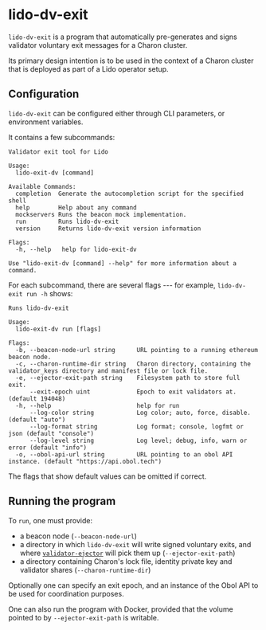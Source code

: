 # lido-dv-exit

`lido-dv-exit` is a program that automatically pre-generates and signs validator voluntary exit messages for a
Charon cluster.

Its primary design intention is to be used in the context of a Charon cluster that is deployed as part of a Lido
operator setup.

## Configuration

`lido-dv-exit` can be configured either through CLI parameters, or environment variables.

It contains a few subcommands:

```
Validator exit tool for Lido

Usage:
  lido-exit-dv [command]

Available Commands:
  completion  Generate the autocompletion script for the specified shell
  help        Help about any command
  mockservers Runs the beacon mock implementation.
  run         Runs lido-dv-exit
  version     Returns lido-dv-exit version information

Flags:
  -h, --help   help for lido-exit-dv

Use "lido-exit-dv [command] --help" for more information about a command.
```

For each subcommand, there are several flags --- for example, `lido-dv-exit run -h` shows:

```
Runs lido-dv-exit

Usage:
  lido-exit-dv run [flags]

Flags:
  -b, --beacon-node-url string      URL pointing to a running ethereum beacon node.
  -c, --charon-runtime-dir string   Charon directory, containing the validator_keys directory and manifest file or lock file.
  -e, --ejector-exit-path string    Filesystem path to store full exit.
      --exit-epoch uint             Epoch to exit validators at. (default 194048)
  -h, --help                        help for run
      --log-color string            Log color; auto, force, disable. (default "auto")
      --log-format string           Log format; console, logfmt or json (default "console")
      --log-level string            Log level; debug, info, warn or error (default "info")
  -o, --obol-api-url string         URL pointing to an obol API instance. (default "https://api.obol.tech")
```

The flags that show default values can be omitted if correct.

## Running the program

To `run`, one must provide:
 - a beacon node (`--beacon-node-url`)
 - a directory in which `lido-dv-exit` will write signed voluntary exits, and where
[`validator-ejector`](https://github.com/lidofinance/validator-ejector) will pick them up (`--ejector-exit-path`)
 - a directory containing Charon's lock file, identity private key and validator shares (`--charon-runtime-dir`)

Optionally one can specify an exit epoch, and an instance of the Obol API to be used for coordination purposes.

One can also run the program with Docker, provided that the volume pointed to by `--ejector-exit-path` is writable.
